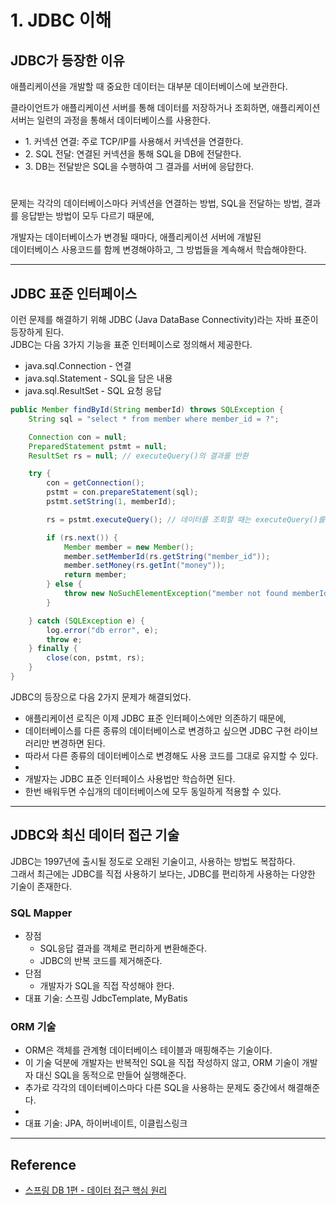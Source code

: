 # 1. JDBC 이해

## JDBC가 등장한 이유

애플리케이션을 개발할 때 중요한 데이터는 대부분 데이터베이스에 보관한다.  
  
클라이언트가 애플리케이션 서버를 통해 데이터를 저장하거나 조회하면, 애플리케이션 서버는 일련의 과정을 통해서 데이터베이스를 사용한다.  
- 1\. 커넥션 연결: 주로 TCP/IP를 사용해서 커넥션을 연결한다.
- 2\. SQL 전달: 연결된 커넥션을 통해 SQL을 DB에 전달한다.
- 3\. DB는 전달받은 SQL을 수행하여 그 결과를 서버에 응답한다.

#

문제는 각각의 데이터베이스마다 커넥션을 연결하는 방법, SQL을 전달하는 방법, 결과를 응답받는 방법이 모두 다르기 때문에,
  
개발자는 데이터베이스가 변경될 때마다, 애플리케이션 서버에 개발된  
데이터베이스 사용코드를 함께 변경해야하고, 그 방법들을 계속해서 학습해야한다.

---

## JDBC 표준 인터페이스

이런 문제를 해결하기 위해 JDBC (Java DataBase Connectivity)라는 자바 표준이 등장하게 된다.  
JDBC는 다음 3가지 기능을 표준 인터페이스로 정의해서 제공한다.

- java.sql.Connection - 연결
- java.sql.Statement - SQL을 담은 내용
- java.sql.ResultSet - SQL 요청 응답

```java
public Member findById(String memberId) throws SQLException {
    String sql = "select * from member where member_id = ?";

    Connection con = null;
    PreparedStatement pstmt = null;
    ResultSet rs = null; // executeQuery()의 결과를 반환

    try {
        con = getConnection();
        pstmt = con.prepareStatement(sql);
        pstmt.setString(1, memberId);

        rs = pstmt.executeQuery(); // 데이터를 조회할 때는 executeQuery()를 사용한다.

        if (rs.next()) {
            Member member = new Member();
            member.setMemberId(rs.getString("member_id"));
            member.setMoney(rs.getInt("money"));
            return member;
        } else {
            throw new NoSuchElementException("member not found memberId=" + memberId);
        }

    } catch (SQLException e) {
        log.error("db error", e);
        throw e;
    } finally {
        close(con, pstmt, rs);
    }
}
```

JDBC의 등장으로 다음 2가지 문제가 해결되었다.  
  
- 애플리케이션 로직은 이제 JDBC 표준 인터페이스에만 의존하기 때문에,  
- 데이터베이스를 다른 종류의 데이터베이스로 변경하고 싶으면 JDBC 구현 라이브러리만 변경하면 된다.
- 따라서 다른 종류의 데이터베이스로 변경해도 사용 코드를 그대로 유지할 수 있다.
- 
- 개발자는 JDBC 표준 인터페이스 사용법만 학습하면 된다.
- 한번 배워두면 수십개의 데이터베이스에 모두 동일하게 적용할 수 있다.

---

## JDBC와 최신 데이터 접근 기술

JDBC는 1997년에 출시될 정도로 오래된 기술이고, 사용하는 방법도 복잡하다.  
그래서 최근에는 JDBC를 직접 사용하기 보다는, JDBC를 편리하게 사용하는 다양한 기술이 존재한다.

### SQL Mapper
- 장점
    - SQL응답 결과를 객체로 편리하게 변환해준다.
    - JDBC의 반복 코드를 제거해준다.
- 단점
    - 개발자가 SQL을 직접 작성해야 한다.
- 대표 기술: 스프링 JdbcTemplate, MyBatis

### ORM 기술
- ORM은 객체를 관계형 데이터베이스 테이블과 매핑해주는 기술이다.
- 이 기술 덕분에 개발자는 반복적인 SQL을 직접 작성하지 않고, ORM 기술이 개발자 대신 SQL을 동적으로 만들어 실행해준다.
- 추가로 각각의 데이터베이스마다 다른 SQL을 사용하는 문제도 중간에서 해결해준다.
-
- 대표 기술: JPA, 하이버네이트, 이클립스링크

---

## Reference
- [스프링 DB 1편 - 데이터 접근 핵심 원리](https://www.inflearn.com/course/%EC%8A%A4%ED%94%84%EB%A7%81-db-1/dashboard)




